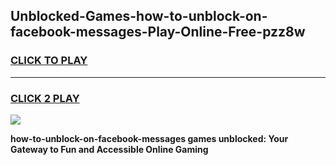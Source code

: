 
## Unblocked-Games-how-to-unblock-on-facebook-messages-Play-Online-Free-pzz8w
<h3>
<a href="https://premium76.site?title=how-to-unblock-on-facebook-messages&ref=26A">CLICK TO PLAY</a></h3>
<hr>

<h3>
<a href="https://premium76.site?title=how-to-unblock-on-facebook-messages&ref=26A">CLICK 2 PLAY</a>
  
</h3>

<a href="https://premium76.site?title=how-to-unblock-on-facebook-messages&ref=26A"><img src="https://clearcache.store/games.png"></a>


**how-to-unblock-on-facebook-messages games unblocked: Your Gateway to Fun and Accessible Online Gaming**
